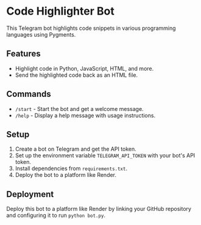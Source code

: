 # Code Highlighter Bot

This Telegram bot highlights code snippets in various programming languages using Pygments.

## Features

- Highlight code in Python, JavaScript, HTML, and more.
- Send the highlighted code back as an HTML file.

## Commands

- `/start` - Start the bot and get a welcome message.
- `/help` - Display a help message with usage instructions.

## Setup

1. Create a bot on Telegram and get the API token.
2. Set up the environment variable `TELEGRAM_API_TOKEN` with your bot's API token.
3. Install dependencies from `requirements.txt`.
4. Deploy the bot to a platform like Render.

## Deployment

Deploy this bot to a platform like Render by linking your GitHub repository and configuring it to run `python bot.py`.
